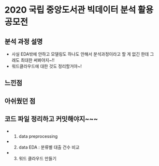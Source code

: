 # 2020 국립 중앙도서관 빅데이터 분석 활용 공모전

## 분석 과정 설명

- 사실 EDA밖에 안하고 모델링도 하나도 안해서 분석과정이라고 할 게 없긴 한데 그래도 최대한 써봐야지~!!
- 워드클라우드에 대한 것도 정리할거야~!

## 느낀점


## 아쉬웠던 점


## 코드 파일 정리하고 커밋해야지~~~
- 1. data preprocessing
- 2. data EDA : 분류별 대출 건수 비교
- 3. 워드 클라우드 만들기
